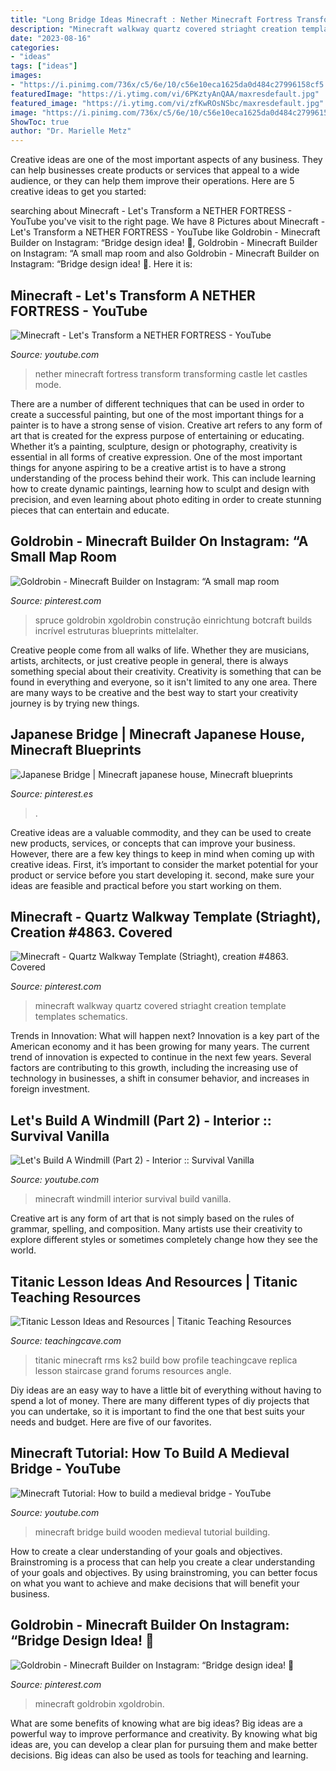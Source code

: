 ```yaml
---
title: "Long Bridge Ideas Minecraft : Nether Minecraft Fortress Transform Transforming Castle Let Castles Mode"
description: "Minecraft walkway quartz covered striaght creation template templates schematics"
date: "2023-08-16"
categories:
- "ideas"
tags: ["ideas"]
images:
- "https://i.pinimg.com/736x/c5/6e/10/c56e10eca1625da0d484c27996158cf5.jpg"
featuredImage: "https://i.ytimg.com/vi/6PKztyAnQAA/maxresdefault.jpg"
featured_image: "https://i.ytimg.com/vi/zfKwROsNSbc/maxresdefault.jpg"
image: "https://i.pinimg.com/736x/c5/6e/10/c56e10eca1625da0d484c27996158cf5.jpg"
ShowToc: true
author: "Dr. Marielle Metz"
---
```



Creative ideas are one of the most important aspects of any business. They can help businesses create products or services that appeal to a wide audience, or they can help them improve their operations. Here are 5 creative ideas to get you started: 

	

		
searching about Minecraft - Let&#039;s Transform a NETHER FORTRESS - YouTube you've visit to the right page. We have 8 Pictures about Minecraft - Let&#039;s Transform a NETHER FORTRESS - YouTube like Goldrobin - Minecraft Builder on Instagram: “Bridge design idea! 🌉, Goldrobin - Minecraft Builder on Instagram: “A small map room and also Goldrobin - Minecraft Builder on Instagram: “Bridge design idea! 🌉. Here it is:
		
    
## Minecraft - Let&#039;s Transform A NETHER FORTRESS - YouTube

<img loading=lazy src="https://i.ytimg.com/vi/zfKwROsNSbc/maxresdefault.jpg" onerror="this.onerror=null;this.src='https://tse2.mm.bing.net/th?id=OIP.AIcow0VBggTonXOESXl54AHaEK&amp;pid=15.1';" alt="Minecraft - Let&#039;s Transform a NETHER FORTRESS - YouTube">

_Source: youtube.com_

>nether minecraft fortress transform transforming castle let castles mode. 

	

There are a number of different techniques that can be used in order to create a successful painting, but one of the most important things for a painter is to have a strong sense of vision.
Creative art refers to any form of art that is created for the express purpose of entertaining or educating. Whether it’s a painting, sculpture, design or photography, creativity is essential in all forms of creative expression. One of the most important things for anyone aspiring to be a creative artist is to have a strong understanding of the process behind their work. This can include learning how to create dynamic paintings, learning how to sculpt and design with precision, and even learning about photo editing in order to create stunning pieces that can entertain and educate.

    
## Goldrobin - Minecraft Builder On Instagram: “A Small Map Room

<img loading=lazy src="https://i.pinimg.com/736x/c5/6e/10/c56e10eca1625da0d484c27996158cf5.jpg" onerror="this.onerror=null;this.src='https://tse4.mm.bing.net/th?id=OIP.EOuyMM4-0in5e6kwf1M2vAHaHa&amp;pid=15.1';" alt="Goldrobin - Minecraft Builder on Instagram: “A small map room">

_Source: pinterest.com_

>spruce goldrobin xgoldrobin construção einrichtung botcraft builds incrível estruturas blueprints mittelalter. 

	

Creative people come from all walks of life. Whether they are musicians, artists, architects, or just creative people in general, there is always something special about their creativity. Creativity is something that can be found in everything and everyone, so it isn't limited to any one area. There are many ways to be creative and the best way to start your creativity journey is by trying new things.

    
## Japanese Bridge | Minecraft Japanese House, Minecraft Blueprints

<img loading=lazy src="https://i.pinimg.com/736x/d4/79/90/d4799097f3db0fb066fd3e727f81a340--d-photo-voxel.jpg" onerror="this.onerror=null;this.src='https://tse4.mm.bing.net/th?id=OIP.PLpPDAp9kDnGhUf9G4NGVgHaD4&amp;pid=15.1';" alt="Japanese Bridge | Minecraft japanese house, Minecraft blueprints">

_Source: pinterest.es_

>. 

	

Creative ideas are a valuable commodity, and they can be used to create new products, services, or concepts that can improve your business. However, there are a few key things to keep in mind when coming up with creative ideas. First, it’s important to consider the market potential for your product or service before you start developing it. second, make sure your ideas are feasible and practical before you start working on them.

    
## Minecraft - Quartz Walkway Template (Striaght), Creation #4863. Covered

<img loading=lazy src="https://i.pinimg.com/736x/dc/57/e1/dc57e1100c83ef4d4b392cb5134b8a60--covered-walkway-walkway-ideas.jpg" onerror="this.onerror=null;this.src='https://tse2.mm.bing.net/th?id=OIP.MzhsCPfMkSwL0P3nrHyymQHaEp&amp;pid=15.1';" alt="Minecraft - Quartz Walkway Template (Striaght), creation #4863. Covered">

_Source: pinterest.com_

>minecraft walkway quartz covered striaght creation template templates schematics. 

	

Trends in Innovation: What will happen next?
Innovation is a key part of the American economy and it has been growing for many years. The current trend of innovation is expected to continue in the next few years. Several factors are contributing to this growth, including the increasing use of technology in businesses, a shift in consumer behavior, and increases in foreign investment.

    
## Let&#039;s Build A Windmill (Part 2) - Interior :: Survival Vanilla

<img loading=lazy src="https://i.ytimg.com/vi/6PKztyAnQAA/maxresdefault.jpg" onerror="this.onerror=null;this.src='https://tse1.mm.bing.net/th?id=OIP.tR94QF7BCtJDtl4WTikHzAHaEK&amp;pid=15.1';" alt="Let&#039;s Build A Windmill (Part 2) - Interior :: Survival Vanilla">

_Source: youtube.com_

>minecraft windmill interior survival build vanilla. 

	

Creative art is any form of art that is not simply based on the rules of grammar, spelling, and composition. Many artists use their creativity to explore different styles or sometimes completely change how they see the world.

    
## Titanic Lesson Ideas And Resources | Titanic Teaching Resources

<img loading=lazy src="https://www.teachingcave.com/wp-content/uploads/2014/07/Titanic-1.png" onerror="this.onerror=null;this.src='https://tse4.mm.bing.net/th?id=OIP.IGCxM3r4IsMmjVRrQi_lZgHaD7&amp;pid=15.1';" alt="Titanic Lesson Ideas and Resources | Titanic Teaching Resources">

_Source: teachingcave.com_

>titanic minecraft rms ks2 build bow profile teachingcave replica lesson staircase grand forums resources angle. 

	

Diy ideas are an easy way to have a little bit of everything without having to spend a lot of money. There are many different types of diy projects that you can undertake, so it is important to find the one that best suits your needs and budget. Here are five of our favorites.

    
## Minecraft Tutorial: How To Build A Medieval Bridge - YouTube

<img loading=lazy src="https://i.ytimg.com/vi/qXlis3Bs5Uo/maxresdefault.jpg" onerror="this.onerror=null;this.src='https://tse3.mm.bing.net/th?id=OIP.NazpfilZWSa0i-g3yOQyvwHaEK&amp;pid=15.1';" alt="Minecraft Tutorial: How to build a medieval bridge - YouTube">

_Source: youtube.com_

>minecraft bridge build wooden medieval tutorial building. 

	

How to create a clear understanding of your goals and objectives.
Brainstroming is a process that can help you create a clear understanding of your goals and objectives. By using brainstroming, you can better focus on what you want to achieve and make decisions that will benefit your business.

    
## Goldrobin - Minecraft Builder On Instagram: “Bridge Design Idea! 🌉

<img loading=lazy src="https://i.pinimg.com/736x/ae/44/d5/ae44d534573bb990d15172c9a9c85506.jpg" onerror="this.onerror=null;this.src='https://tse4.mm.bing.net/th?id=OIP.UlTNibkLjL8uIsF337PdIAHaHa&amp;pid=15.1';" alt="Goldrobin - Minecraft Builder on Instagram: “Bridge design idea! 🌉">

_Source: pinterest.com_

>minecraft goldrobin xgoldrobin. 

	

What are some benefits of knowing what are big ideas?
Big ideas are a powerful way to improve performance and creativity. By knowing what big ideas are, you can develop a clear plan for pursuing them and make better decisions. Big ideas can also be used as tools for teaching and learning.

